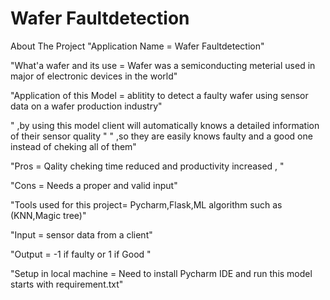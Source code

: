 # Wafer Faultdetection 
About The Project
"Application Name           = Wafer Faultdetection"

"What'a wafer and its use   = Wafer was a semiconducting meterial used in major of electronic devices in the world" 

"Application of this Model  = ablitity to detect a faulty wafer using sensor data on a wafer production industry" 

"                             ,by using this model client will automatically knows a detailed information of their sensor quality " 
"                             ,so they are easily knows faulty and a good one instead of cheking all of them"

"Pros                       = Qality cheking time reduced and productivity increased , "

"Cons                       = Needs a proper and valid input"

"Tools used for this project= Pycharm,Flask,ML algorithm such as (KNN,Magic tree)"

"Input                      = sensor data from a client"

"Output                     = -1 if faulty or 1 if Good "

"Setup in local machine     = Need to install Pycharm IDE and run this model starts with requirement.txt"
